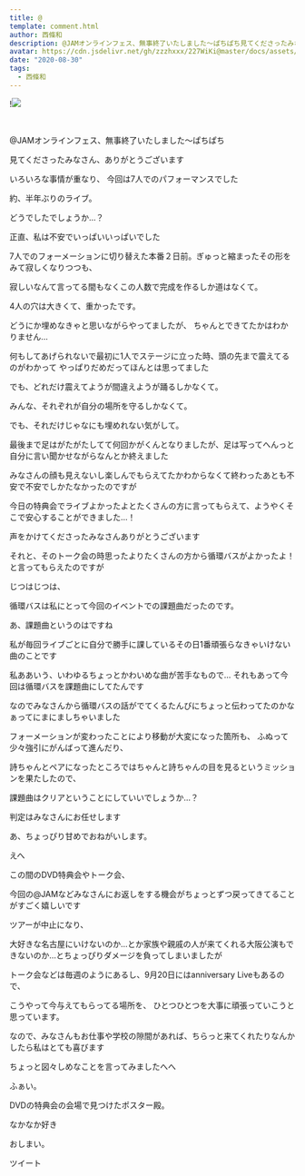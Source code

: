 ```yaml
---
title: @
template: comment.html
author: 西條和
description: @JAMオンラインフェス、無事終了いたしました〜ぱちぱち見てくださったみなさん、ありがとうございますいろいろな事情が...
avatar: https://cdn.jsdelivr.net/gh/zzzhxxx/227WiKi@master/docs/assets/photo/avatar/nagomi.jpg
date: "2020-08-30"
tags:
  - 西條和
---
```


!![](https://cdn.jsdelivr.net/gh/227WiKi/227WiKi-image@master/blog-image/nagomi-2020-08-30_1.jpg)



  ﻿











@JAMオンラインフェス、無事終了いたしました〜ぱちぱち









見てくださったみなさん、ありがとうございます



















いろいろな事情が重なり、
今回は7人でのパフォーマンスでした












約、半年ぶりのライブ。




















どうでしたでしょうか…？























正直、私は不安でいっぱいいっぱいでした













7人でのフォーメーションに切り替えた本番２日前。ぎゅっと縮まったその形をみて寂しくなりつつも、

寂しいなんて言ってる間もなくこの人数で完成を作るしか道はなくて。












4人の穴は大きくて、重かったです。






どうにか埋めなきゃと思いながらやってましたが、
ちゃんとできてたかはわかりません…









何もしてあげられないで最初に1人でステージに立った時、頭の先まで震えてるのがわかって
やっぱりだめだってほんとは思ってました


















でも、どれだけ震えてようが間違えようが踊るしかなくて。








みんな、それぞれが自分の場所を守るしかなくて。











でも、それだけじゃなにも埋めれない気がして。

















最後まで足はがたがたしてて何回かがくんとなりましたが、足は写ってへんっと自分に言い聞かせながらなんとか終えました















みなさんの顔も見えないし楽しんでもらえてたかわからなくて終わったあとも不安で不安でしかたなかったのですが



今日の特典会でライブよかったよとたくさんの方に言ってもらえて、ようやくそこで安心することができました…！










声をかけてくださったみなさんありがとうございます
















それと、そのトーク会の時思ったよりたくさんの方から循環バスがよかったよ！と言ってもらえたのですが








じつはじつは、



















循環バスは私にとって今回のイベントでの課題曲だったのです。













あ、課題曲というのはですね




私が毎回ライブごとに自分で勝手に課しているその日1番頑張らなきゃいけない曲のことです













私ああいう、いわゆるちょっとかわいめな曲が苦手なもので…
それもあって今回は循環バスを課題曲にしてたんです













なのでみなさんから循環バスの話がでてくるたんびにちょっと伝わってたのかなぁってにまにましちゃいました














フォーメーションが変わったことにより移動が大変になった箇所も、
ふぬって少々強引にがんばって進んだり、





詩ちゃんとペアになったところではちゃんと詩ちゃんの目を見るというミッションを果たしたので、












課題曲はクリアということにしていいでしょうか…？













判定はみなさんにお任せします




















あ、ちょっぴり甘めでおねがいします。








えへ





















この間のDVD特典会やトーク会、

今回の@JAMなどみなさんにお返しをする機会がちょっとずつ戻ってきてることがすごく嬉しいです
















ツアーが中止になり、



大好きな名古屋にいけないのか…とか家族や親戚の人が来てくれる大阪公演もできないのか…とちょっぴりダメージを負ってしまいましたが















トーク会などは毎週のようにあるし、9月20日にはanniversary Liveもあるので、

こうやって今与えてもらってる場所を、
ひとつひとつを大事に頑張っていこうと思っています。














なので、みなさんもお仕事や学校の隙間があれば、ちらっと来てくれたりなんかしたら私はとても喜びます




















ちょっと図々しめなことを言ってみましたへへ



























ふぁい。









DVDの特典会の会場で見つけたポスター殿。























なかなか好き




















おしまい。


ツイート



